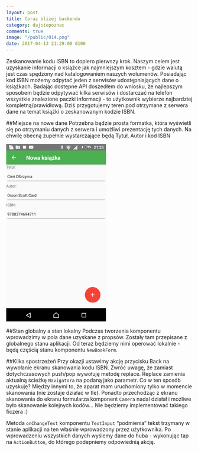 ```yaml
---
layout: post
title: Coraz bliżej backendu
category: dajsiepoznac
comments: true
image: "/public/014.png"
date: 2017-04-13 21:29:00 0100
---
```

Zeskanowanie kodu ISBN to dopiero pierwszy krok. Naszym celem jest uzyskanie informacji o książce jak najmniejszym kosztem - gdzie walutą jest czas spędzony nad katalogowaniem naszych wolumenów. Posiadając kod ISBN możemy odpytać jeden z serwisów udostępniających dane o książkach. Badając dostępne API doszedłem do wniosku, że najlepszym sposobem będzie odpytywać kilka serwisów i dostarczać na telefon wszystkie znalezione paczki informacji - to użytkownik wybierze najbardziej kompletną/prawidłową.
Dziś przygotujemy teren pod otrzymane z serwera dane na temat książki o zeskanowanym kodzie ISBN.

##Miejsce na nowe dane
Potrzebna będzie prosta formatka, która wyświetli się po otrzymaniu danych z serwera i umożliwi prezentację tych danych. Na chwilę obecną zupełnie wystarczające będą Tytuł, Autor i kod ISBN

<img class="postImage" src="/public/014.png" />

##Stan globalny a stan lokalny
Podczas tworzenia komponentu wprowadzimy w pola dane uzyskane z propsów. Zostały tam przepisane z globalnego stanu aplikacji. Od teraz będziemy nimi operować lokalnie - będą częścią stanu komponentu `NewBookForm`.

<script src="https://gist.github.com/slawciu/25fcf121c3ac11fd8613e232df25565c.js"></script>

##Kilka spostrzeżeń
Przy okazji ustawimy akcję przycisku Back na wywołanie ekranu skanowania kodu ISBN. Zwróć uwagę, że zamiast dotychczasowych push/pop wywołuję metodę replace. Replace zamienia aktualną ścieżkę `Navigatora` na podaną jako parametr. Co w ten sposób uzyskuję? Między innymi to, że aparat mam uruchomiony tylko w momencie skanowania (nie zostaje działać w tle). Ponadto przechodząc z ekranu skanowania do ekranu formularza komponent `Camera` nadal działał i możliwe było skanowanie kolejnych kodów… Nie będziemy implementować takiego ficzera :)

<script src="https://gist.github.com/slawciu/07fc7c30e800a58881e9164e43fe8d24.js"></script>

Metoda `onChangeText` komponentu `TextInput` “podmienia” tekst trzymany w stanie aplikacji na ten właśnie wprowadzony przez użytkownika. Po wprowadzeniu wszystkich danych wyślemy dane do huba - wykonując tap na `ActionButton`, do którego podepniemy odpowiednią akcję.